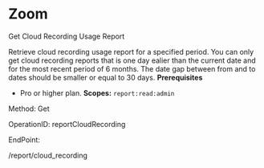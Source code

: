 #     Zoom


Get Cloud Recording Usage Report

Retrieve cloud recording usage report for a specified period. You can only get cloud recording reports that is one day ealier than the current date and for the most recent period of 6 months. The date gap between from and to dates should be smaller or equal to 30 days. 
**Prerequisites**
* Pro or higher plan.
**Scopes:** `report:read:admin`
 

Method: Get

OperationID: reportCloudRecording

EndPoint:

/report/cloud_recording
